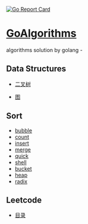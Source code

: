 [![Go Report Card](https://goreportcard.com/badge/github.com/ukinhappy/GoAlgorithms)](https://goreportcard.com/report/github.com/ukinhappy/GoAlgorithms)
# [GoAlgorithms](https://github.com/ukinhappy/GoAlgorithms)
algorithms solution by golang -
    


## Data Structures

 - [二叉树](./tree/tree.md)
 
 - [图](./grahp/graph.md)


## Sort

 - [bubble](./sort/bubble) 
 - [count](./sort/count) 
 - [insert](./sort/insert) 
 - [merge](./sort/merge)   
 - [quick](./sort/quick) 
 - [shell](./sort/shell) 
 - [bucket](./sort/bucket) 
 - [heap](./sort/heap) 
 - [radix](./sort/radix)   
## Leetcode
 - [目录](./leetcode/leetcode.md)